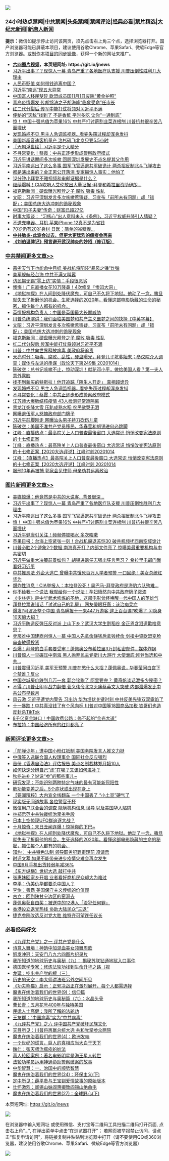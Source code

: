 ![](https://raw.githubusercontent.com/fqnews/bnews/master/64photo/fqnews-qr.jpg)

<div id="tt">
<h3>24小时热点禁闻|<a href="#%E4%B8%AD%E5%85%B1%E7%A6%81%E9%97%BB%E6%9B%B4%E5%A4%9A%E6%96%87%E7%AB%A0">中共禁闻</a>|<a href="#%E5%9B%BE%E7%89%87%E6%96%B0%E9%97%BB%E6%9B%B4%E5%A4%9A%E6%96%87%E7%AB%A0">头条禁闻</a>|<a href="#%E6%96%B0%E9%97%BB%E8%AF%84%E8%AE%BA%E6%9B%B4%E5%A4%9A%E6%96%87%E7%AB%A0">禁闻评论|<a href="#%E5%BF%85%E7%9C%8B%E7%BB%8F%E5%85%B8%E5%A5%BD%E6%96%87">经典必看|<a href="/video.md#%E7%A6%81%E7%89%87%E7%B2%BE%E9%80%89">禁片精选</a>|<a href="https://github.com/fqnews/djy/blob/master/gb/nf1351518.md#1">大纪元新闻</a>|<a href="https://github.com/fqnews/ntdtv/blob/master/gb/prog204.md#1">新唐人新闻</a></h3>
<div><b>提示：</b>微信如提示停止访问该网页，须先点击右上角三个点，选择浏览器打开。国产浏览器可能已屏蔽本项目，建议使用谷歌Chrome、苹果Safari、微软Edge等官方浏览器。或<a href="https://github.com/fqnews/bnews/blob/master/%E5%88%B6%E4%BD%9Cgit%E7%A6%81%E9%97%BB%E9%95%9C%E5%83%8F.md">制作本项目的同步镜像</a>，获得一个新的网址来推广。</div>
<ul>
<li><b><a href="http://d1.bdrive.tk/64.mp4" target="_blank">六四图片视频</a>，本页短网址: https://git.io/jnews</b></li>
<li><a href="/topimagenews/20201014/1413834.md">习近平出事了？现惊人一幕 青岛严重了各地医疗队支援 川普压倒性胜利几大理由</a></li>
<li><a href="/comments/20201014/1413649.md">人民币贬值 如何带钱逃离中国？</a></li>
<li><a href="/cnnews/20201015/1413936.md">习近平“南巡”现五大异常</a></li>
<li><a href="/cnnews/20201014/1413613.md">中国富人移民梦碎 欧盟成员国11月1日废除"黄金护照"</a></li>
<li><a href="/cnnews/20201015/1413921.md">青岛疫情爆发 传胡锦涛之子胡海峰“临危受命”任市长</a></li>
<li><a href="/cbnews/20201015/1414000.md">红二代分裂后 传军中能打仗将领对习近平不满</a></li>
<li><a href="/health/20201014/1413608.md">便秘的“天敌”找到了 不是香蕉 平时多吃 让你“一通到底”</a></li>
<li><a href="/topimagenews/20201014/1413721.md">惊！ 中国十强总值为苹果16% 中共严打讨薪割韭菜连根刨 川普抗共很辛苦八面埋伏</a></li>
<li><a href="/cbnews/20201015/1413947.md">发现婚戒不见 男主人急调监视器…看完失窃过程却浑身发抖</a></li>
<li><a href="/cnnews/20201014/1413614.md">美国新超音速客机量产 洛杉矶飞北京只要5.5小时</a></li>
<li><a href="/ssgc/20201015/1413901.md">〖兲朝浮世绘〗习近平是个大精分</a></li>
<li><a href="/cbnews/20201015/1413946.md">不寻常变化！蔡霞：中共正逐步形成警察政府模式</a></li>
<li><a href="/headline/20201014/1413637.md">习近平讲话期间多次咳嗽 回顾深圳发展史不点名提其父作用</a></li>
<li><a href="/topimagenews/20201014/1413822.md">习近平南巡出了这么多事 国军飞官逼退共军破诡计 两杀招反制北斗飞弹攻击</a></li>
<li><a href="/worldnews/20201015/1413990.md">都是演出来的？金正恩公开落泪 专家揭惊人事实：他怕了</a></li>
<li><a href="/bannedvideo/20201015/1413863.md">12分钟小拜登不雅视频和电邮证据是什么？</a></li>
<li><a href="/cnnews/20201015/1414112.md">继续爆料！CIA吹哨人艾伦放出大量证据 :拜登和希拉里资助伊朗…</a></li>
<li><a href="/cbnews/20201015/1414024.md">福克斯新闻：硬盘曝光拜登之子 腐败 吸毒 性乱</a></li>
<li><a href="/cbnews/20201015/1414030.md">文昭：习近平深圳发言多次咳嗽惹猜疑，习宣布「前所未有问题」却「错配」；美国总统大选冲刺的诡秘现象</a></li>
<li><a href="/cnnews/20201015/1413922.md">中国“包子夫妻”传奇：财富已超27亿</a></li>
<li><a href="/headline/20201015/1413846.md">时事大家谈： “习核心”出人意料未入《条例》，习近平权威升降引人猜疑？</a></li>
<li><a href="/cnnews/20201015/1413920.md">不送充电器、耳机 苹果iPhone 12真不是为省钱</a></li>
<li><a href="/cbnews/20201014/1413650.md">70岁仍有20岁身材 日医：简单的减糖餐…</a></li>
<li><b><a href="/comments/20200211/1275071.md" target="_blank">中共肺炎-此波会过去，但更大更猛烈的瘟疫会再来</a></b></li>
<li><b><a href="/comments/20200207/1272816.md" target="_blank">《刘伯温碑记》预言避开武汉肺炎的妙招（修订版）</a></b></li>
</ul>
</div>

<div class="catlist">
<h3><a href="/cbnews/" target="_blank">中共禁闻</a><span><a href="/cbnews/" target="_blank" rel="nofollow">更多文章>></a></span></h3>
<ul>
<li><a href="/cbnews/20201015/1414188.md" target="_blank">恶劣天气下也能命中目标 美战机将配装“暴风之锤”炸弹</a></li>
<li><a href="/cbnews/20201015/1414187.md" target="_blank">美军舰航经台海 中共不满又叫嚣</a></li>
<li><a href="/cbnews/20201015/1414165.md" target="_blank">访民揭无锡“零上访”实情：手段很恶劣</a></li>
<li><a href="/cbnews/20201015/1414135.md" target="_blank">懊悔！广东直播女花10万隆鼻！4次修复「惨凹大洞」</a></li>
<li><a href="/comments/20201015/1414129.md" target="_blank">《地狱神探》在人间到处降伏魔鬼，可自己不久将下地狱。他动了一念，撒旦就失去了折磨他的机会。生死选择的2020年，看懂这部电影隐藏的生命的秘密，抓住每个人都有的机会。</a></li>
<li><a href="/cbnews/20201015/1414103.md" target="_blank">英情报机构负责人：中国是英国最大长期威胁</a></li>
<li><a href="/cbnews/20201015/1414013.md" target="_blank">川普总统演讲：我们面临美国梦和共产主义噩梦之间的抉择【中英字幕】</a></li>
<li><a href="/cbnews/20201015/1414030.md" target="_blank">文昭：习近平深圳发言多次咳嗽惹猜疑，习宣布「前所未有问题」却「错配」；美国总统大选冲刺的诡秘现象</a></li>
<li><a href="/cbnews/20201015/1414024.md" target="_blank">福克斯新闻：硬盘曝光拜登之子 腐败 吸毒 性乱</a></li>
<li><a href="/cbnews/20201015/1414000.md" target="_blank">红二代分裂后 传军中能打仗将领对习近平不满</a></li>
<li><a href="/cbnews/20201015/1413999.md" target="_blank">川普：中共向世界释放病毒 美政府将追责</a></li>
<li><a href="/cbnews/20201015/1413998.md" target="_blank">天亮时分：吸毒、腐败、乱性，硬盘曝光，拜登儿子坑爹始末；参议院介入调查；媒体与左派的串谋（政论天下第249集 20201014）</a></li>
<li><a href="/cbnews/20201015/1413997.md" target="_blank">陈破空：总书记咳嗽不止，惊动深圳！献花邓小平，做给美国人看？第一夫人意外露脸</a></li>
<li><a href="/cbnews/20201015/1413948.md" target="_blank">找不到新买的特斯拉！他开追踪「陌生人开走」 真相超诡异</a></li>
<li><a href="/cbnews/20201015/1413947.md" target="_blank">发现婚戒不见 男主人急调监视器…看完失窃过程却浑身发抖</a></li>
<li><a href="/cbnews/20201015/1413946.md" target="_blank">不寻常变化！蔡霞：中共正逐步形成警察政府模式</a></li>
<li><a href="/cbnews/20201015/1413945.md" target="_blank">江苏师大爆肺结核疫情 43人检测异常遭隔离</a></li>
<li><a href="/cbnews/20201015/1413915.md" target="_blank">黑龙江突降大雪 压趴成熟水稻 农民欲哭无泪</a></li>
<li><a href="/cbnews/20201015/1413914.md" target="_blank">网曝退伍军人怒摘政府部门牌子</a></li>
<li><a href="/cbnews/20201015/1413913.md" target="_blank">习近平前脚刚走 网曝汕头男子持刀砍伤儿童</a></li>
<li><a href="/cbnews/20201015/1413862.md" target="_blank">陈破空：美国不准共产党员移民，华春莹和胡锡进何必跳脚</a></li>
<li><a href="/cbnews/20201014/1413789.md" target="_blank">江峰：直播热点：最高院关上人口普查最後窗口 大选常识 悄悄改变宪法原则的十七修正案</a></li>
<li><a href="/cbnews/20201014/1413788.md" target="_blank">江峰：直播热点：最高院关上人口普查最後窗口 大选常识 悄悄改变宪法原则的十七修正案【2020大选评说】江峰时刻20201014</a></li>
<li><a href="/cbnews/20201014/1413787.md" target="_blank">江峰：【直播热点】最高院关上人口普查最後窗口 大选常识 悄悄改变宪法原则的十七修正案【2020大选评说】江峰时刻 20201014</a></li>
<li><a href="/cbnews/20201014/1413781.md" target="_blank">服刑10年再被捕 郭泉会见律师 母亲劝其远离政治</a></li>

</ul>
</div>
<div class="catlist">
<h3><a href="/topimagenews/" target="_blank">图片新闻</a><span><a href="/topimagenews/" target="_blank" rel="nofollow">更多文章>></a></span></h3>
<ul>
<li><a href="/topimagenews/20201015/1414211.md" target="_blank">美媒惊爆：他竟然是中共的大说客&#8230;背景很深&#8230;</a></li>
<li><a href="/topimagenews/20201014/1413834.md" target="_blank">习近平出事了？现惊人一幕 青岛严重了各地医疗队支援 川普压倒性胜利几大理由</a></li>
<li><a href="/topimagenews/20201014/1413822.md" target="_blank">习近平南巡出了这么多事 国军飞官逼退共军破诡计 两杀招反制北斗飞弹攻击</a></li>
<li><a href="/topimagenews/20201014/1413721.md" target="_blank">惊！ 中国十强总值为苹果16% 中共严打讨薪割韭菜连根刨 川普抗共很辛苦八面埋伏</a></li>
<li><a href="/topimagenews/20201014/1413546.md" target="_blank">习近平健康引关注！频频停顿喝水 多次咳嗽</a></li>
<li><a href="/topimagenews/20201014/1413454.md" target="_blank">苹果日报：台海上空紧张一刻！台战机逼退苏恺30 破共机频扰西南空域诡计</a></li>
<li><a href="/topimagenews/20201014/1413242.md" target="_blank">川普必胜2个迹象2个数据 南海真开打？内部文件亮了 惊曝美最重要机构与中共密切</a></li>
<li><a href="/topimagenews/20201013/1413145.md" target="_blank">习近平做重大决策前景如何？ 胡锡进讽任志强出狂言黑习？ 希拉里电邮门曝看好习近平</a></li>
<li><a href="/topimagenews/20201013/1413095.md" target="_blank">中共推恶法 外企大逃亡 曾曝中共饿死百万人学者预警 一口回绝！美女总统杠华为</a></li>
<li><a href="/topimagenews/20201013/1412954.md" target="_blank">爆炸性消息！CIA举报人：本拉登没死！奥巴马-拜登政府是海豹六队殉难…</a></li>
<li><a href="/topimagenews/20201013/1412852.md" target="_blank">你不给我一个说法 我就给你一个说法！孕妇愤然向中共政府牌子泼漆</a></li>
<li><a href="/comments/20201013/1412612.md" target="_blank">《少林寺》是中华武术修炼的圣地，这部电影曾经唤醒一代中国人的英雄气</a></li>
<li><a href="/topimagenews/20201013/1412639.md" target="_blank">拜登拉票说错话「试试自己的乳房」 网友傻眼狂轰：该治痴呆症</a></li>
<li><a href="/topimagenews/20201012/1412597.md" target="_blank">爆发?可波及整个中国 青岛瞒报十一来447万游客 逮上百台谍?吹爆了 习隐身10天酿大招？</a></li>
<li><a href="/topimagenews/20201012/1412563.md" target="_blank">习近平防造反弹压反对派 上山下乡？武汉大学生割稻谷 金正恩含泪道歉啥意思？</a></li>
<li><a href="/topimagenews/20201012/1412531.md" target="_blank">卖房难中国建商创惊人一幕 中国人先拿命赚钱后拿钱续命 剑指中资欧盟变脸审查敏感投资</a></li>
<li><a href="/topimagenews/20201012/1412355.md" target="_blank">劲爆！拜登的白手套要受审！蓬佩奥公布希拉里3万封私密邮件…媒体炸锅</a></li>
<li><a href="/topimagenews/20201012/1412097.md" target="_blank">川普惊人一举碾压中南海 黑人抛弃民主党挺川大游行 大使泄底:拜登当选和中共&#8230;</a></li>
<li><a href="/topimagenews/20201012/1412078.md" target="_blank">川普震慑习近平 美军无预警 川普在憋什么大招？蓬佩奥说.. 华春莹问白宫下个禁谁？反火</a></li>
<li><a href="/topimagenews/20201011/1412001.md" target="_blank">中国空城房价跌到几万一套 郭台铭跑了 阿里要完？ 黄奇帆谈话泄多少秘密？</a></li>
<li><a href="/topimagenews/20201010/1411589.md" target="_blank">不得了川普让印军战力翻倍 菅义伟令北京头痛蔡英文大突破 内部泄爆发比中共公布早数月</a></li>
<li><a href="/topimagenews/20201010/1411550.md" target="_blank">风云激 习近平遭党内警告 习出访 华为埋伏关键时刻 中共反美先锋双双露馅了</a></li>
<li><a href="/topimagenews/20201010/1411497.md" target="_blank">十一暴跌！中共真没钱了有个风向标 川普对中国等18国商品加税 铁哥们也造反封杀TikTok</a></li>
<li><a href="/topimagenews/20201010/1411354.md" target="_blank">8千亿资金缺口！中国收费公路：修不起的“金光大道”</a></li>
<li><a href="/topimagenews/20201010/1411327.md" target="_blank">布拉特：中国经济所有的红灯都亮了</a></li>

</ul>
</div>
<div class="catlist">
<h3><a href="/comments/" target="_blank">新闻评论</a><span><a href="/comments/" target="_blank" rel="nofollow">更多文章>></a></span></h3>
<ul>
<li><a href="/comments/20201015/1414227.md" target="_blank">「防弹少年」遭中国小粉红抵制 美国务院发言人推文力挺</a></li>
<li><a href="/comments/20201015/1414226.md" target="_blank">中俄等入选联合国人权理事会 国际社会反应强烈</a></li>
<li><a href="/comments/20201015/1414220.md" target="_blank">首份《香港自治法》评估报告 美点名制裁林郑月娥10人</a></li>
<li><a href="/comments/20201015/1414197.md" target="_blank">如何快速分辨自己“虚”在哪？又该如何进补？</a></li>
<li><a href="/comments/20201015/1414196.md" target="_blank">秋冬进补？说说“参”的那些事儿~</a></li>
<li><a href="/comments/20201015/1414195.md" target="_blank">研究发现：不能识别两种特定气味的最有可能新冠阳性</a></li>
<li><a href="/comments/20201015/1414194.md" target="_blank">肺功能变差之后，5个症状或出现在身上</a></li>
<li><a href="/comments/20201015/1414191.md" target="_blank">【要闻精粹】大内宣全线翻车 一个中国丢了 “小土豆”硬气了</a></li>
<li><a href="/comments/20201015/1414174.md" target="_blank">现实版无间道故事 各位警官干杯</a></li>
<li><a href="/comments/20201015/1414173.md" target="_blank">微信用户联合会的调查 隐瞒机构信息 误导 以及美国华人陷阱</a></li>
<li><a href="/comments/20201015/1414162.md" target="_blank">林郑示范中共独裁统治卑劣手段</a></li>
<li><a href="/comments/20201015/1414156.md" target="_blank">日本上空惊现UFO群追逐大战？</a></li>
<li><a href="/comments/20201015/1414155.md" target="_blank">十月惊奇：末日丑闻连爆！惊掉你的下巴~</a></li>
<li><a href="/comments/20201015/1414129.md" target="_blank">《地狱神探》在人间到处降伏魔鬼，可自己不久将下地狱。他动了一念，撒旦就失去了折磨他的机会。生死选择的2020年，看懂这部电影隐藏的生命的秘密，抓住每个人都有的机会。</a></li>
<li><a href="/comments/20201015/1414110.md" target="_blank">知灼： 中共特色法制 领导职务犯罪审理前 须请示</a></li>
<li><a href="/comments/20201015/1414109.md" target="_blank">时评文萃:如果不能带来进步疫情灾难会再次发生</a></li>
<li><a href="/comments/20201015/1414085.md" target="_blank">中国9月手机出货转弱年减36%</a></li>
<li><a href="/comments/20201015/1414084.md" target="_blank">【东方纵横】世纪大选 敲打中共</a></li>
<li><a href="/comments/20201015/1414068.md" target="_blank">张惠妹回家乡开唱 业者看好商机民众却大为难过</a></li>
<li><a href="/comments/20201015/1414059.md" target="_blank">李平：仇美仇华都要杀中国人？</a></li>
<li><a href="/comments/20201015/1414058.md" target="_blank">李怡：善霸 美国保守主义传统的价值观</a></li>
<li><a href="/comments/20201015/1414057.md" target="_blank">古立：回到陕甘宁边区的窑洞去</a></li>
<li><a href="/comments/20201015/1414048.md" target="_blank">蓬佩奥获自由奖：被送中的12港人「没犯任何罪」</a></li>
<li><a href="/comments/20201015/1414047.md" target="_blank">香港设立退党热线 协助大陆民众“三退”</a></li>
<li><a href="/comments/20201015/1414039.md" target="_blank">捷克参院改选反对党大胜 维特齐可望连任议长</a></li>

</ul>
</div>

<div class="catlist">
<h3>必看经典好文</h3>
<ul>
<li><a href="/bookonline/20131116/201056.md" target="_blank">《九评共产党》之一 评共产党是什么</a></li>
<li><a href="/topimagenews/20170208/656009.md" target="_blank">诗意入舞境！神韵中加混血美女领舞周歌</a></li>
<li><a href="/comments/20200604/783200.md" target="_blank">怒发冲冠：天安门八九六四图片纪录片</a></li>
<li><a href="/topimagenews/20180325/919134.md" target="_blank">我所知道的地球历史与奥秘（九）： 揭秘苏联钻通地狱入口事件</a></li>
<li><a href="/comments/20200607/783186.md" target="_blank">德国医学专家：修炼法轮功找到生命升华之路（视</a></li>
<li><a href="/comments/20200929/1405201.md" target="_blank">龙延：挖出共产党的根（三）</a></li>
<li><a href="/tculture/20121025/73064.md" target="_blank">历史的天空：李大师讲法班另外空间所见</a></li>
<li><a href="/comments/20200308/1290182.md" target="_blank">《功夫熊猫》启示：正邪决战正在激烈展开，每个人都需选择</a></li>
<li><a href="/topimagenews/20180529/949649.md" target="_blank">魔鬼在统治着我们的世界(9)：信仰篇</a></li>
<li><a href="/cbnews/20171115/856086.md" target="_blank">我所知道的地球历史与奥秘篇（六）：水晶头骨</a></li>
<li><a href="/comments/20200713/1359796.md" target="_blank">曹长青：五月花号400年与独特美国</a></li>
<li><a href="/ccpdope/20200729/1369047.md" target="_blank">民运人士高健：我所了解的法轮功</a></li>
<li><a href="/comments/20200318/1295755.md" target="_blank">王友群：“中国病毒”实为“中共病毒”</a></li>
<li><a href="/bookonline/20131116/201050.md" target="_blank">《九评共产党》之六 评中国共产党破坏民族文化</a></li>
<li><a href="/comments/20200816/1381118.md" target="_blank">天目所见：川普将再赢总统大选 共和党掌参众两院</a></li>
<li><a href="/topimagenews/20180522/946266.md" target="_blank">魔鬼在统治着我们的世界(4)：欧洲发端</a></li>
<li><a href="/comments/20200621/1348067.md" target="_blank">一个世纪的谎言，巨人的真相应当大白于天下</a></li>
<li><a href="/comments/20200224/1282494.md" target="_blank">魏仁：张天师治瘟疫的妙法</a></li>
<li><a href="/comments/20200523/1332915.md" target="_blank">真人轮回案例：著名电影明星是海王星人转世</a></li>
<li><a href="/cbnews/20170626/780479.md" target="_blank">法轮功学员运用神通协助警察破案的故事</a></li>
<li><a href="/comments/20200605/1340202.md" target="_blank">中华智慧：一、治国中的顺势智慧</a></li>
<li><a href="/cbnews/20180907/994846.md" target="_blank">魔鬼在统治着我们的世界(24)：环保主义(下)</a></li>
<li><a href="/comments/20200616/1345658.md" target="_blank">定中所见：薛平贵与王宝钏爱情故事的原始版本</a></li>
<li><a href="/cbnews/20200727/1366904.md" target="_blank">壮怀激烈：阎锡山妹阎惠卿致阎锡山绝命电</a></li>
<li><a href="/comments/20181224/1052333.md" target="_blank">魔鬼在统治着我们的世界(27)：全球野心(下)</a></li>

</ul>
</div>

本页短网址: https://git.io/jnews

![](https://raw.githubusercontent.com/fqnews/bnews/master/64photo/fqnews-qr.jpg)

在浏览器中输入短网址 或使用微信、支付宝等二维码工具扫描二维码打开页面, 点击右上角"...", 在弹出菜单中点击“在浏览器打开”； 若网页被举报禁止访问，请点击“恢复申请访问”，将链接复制并粘贴到浏览器中打开（请不要使用QQ或360浏览器，建议使用谷歌Chrome、苹果Safari、微软Edge等官方浏览器）

![](https://raw.githubusercontent.com/fqnews/bnews/master/64photo/wx.jpg)